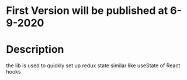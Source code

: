 # First Version will be published at 6-9-2020

# Description
the lib is used to quickly set up redux state similar like useState of React hooks

